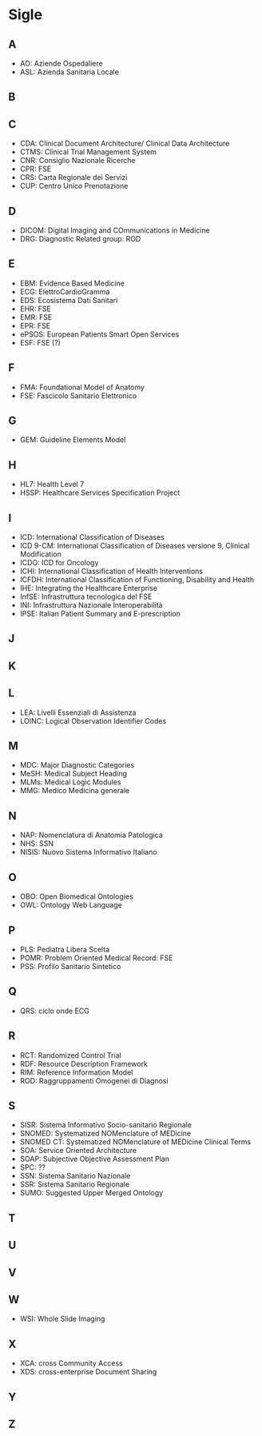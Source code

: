 # Sigle

## A

- AO: Aziende Ospedaliere
- ASL: Azienda Sanitaria Locale

## B

## C

- CDA: Clinical Document Architecture/ Clinical Data Architecture
- CTMS: Clinical Trial Management System
- CNR: Consiglio Nazionale Ricerche
- CPR: FSE
- CRS: Carta Regionale dei Servizi
- CUP: Centro Unico Prenotazione

## D

- DICOM: Digital Imaging and COmmunications in Medicine
- DRG: Diagnostic Related group: ROD

## E

- EBM: Evidence Based Medicine
- ECG: ElettroCardioGramma
- EDS: Ecosistema Dati Sanitari
- EHR: FSE
- EMR: FSE
- EPR: FSE
- ePSOS: European Patients Smart Open Services
- ESF: FSE (?)

## F

- FMA: Foundational Model of Anatomy
- FSE: Fascicolo Sanitario Elettronico

## G
- GEM: Guideline Elements Model

## H

- HL7: Health Level 7
- HSSP: Healthcare Services Specification Project

## I

- ICD: International Classification of Diseases 
- ICD 9-CM: International Classification of Diseases versione 9, Clinical Modification
- ICDO: ICD for Oncology
- ICHI: International Classification of Health Interventions
- ICFDH: International Classification of Functioning, Disability and Health
- IHE: Integrating the Healthcare Enterprise
- InfSE: Infrastruttura tecnologica del FSE
- INI: Infrastruttura Nazionale Interoperabilità
- IPSE: Italian Patient Summary and E-prescription

## J

## K

## L

- LEA: Livelli Essenziali di Assistenza
- LOINC: Logical Observation Identifier Codes

## M

- MDC: Major Diagnostic Categories
- MeSH: Medical Subject Heading
- MLMs: Medical Logic Modules
- MMG: Medico Medicina generale

## N

- NAP: Nomenclatura di Anatomia Patologica
- NHS: SSN
- NISIS: Nuovo Sistema Informativo Italiano

## O

- OBO: Open Biomedical Ontologies
- OWL: Ontology Web Language

## P

- PLS: Pediatra Libera Scelta
- POMR: Problem Oriented Medical Record: FSE
- PSS: Profilo Sanitario Sintetico

## Q

- QRS: ciclo onde ECG

## R

- RCT: Randomized Control Trial
- RDF: Resource Description Framework
- RIM: Reference Information Model
- ROD: Raggruppamenti Omogenei di Diagnosi

## S

- SISR: Sistema Informativo Socio-sanitario Regionale
- SNOMED: Systematized NOMenclature of MEDicine
- SNOMED CT: Systematized NOMenclature of MEDicine Clinical Terms
- SOA: Service Oriented Architecture
- SOAP: Subjective Objective Assessment Plan
- SPC: ??
- SSN: Sistema Sanitario Nazionale
- SSR: Sistema Sanitario Regionale
- SUMO: Suggested Upper Merged Ontology

## T

## U

## V

## W
- WSI: Whole Slide Imaging

## X

- XCA: cross Community Access
- XDS: cross-enterprise Document Sharing

## Y

## Z

